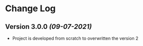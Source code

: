 Change Log
==========

Version 3.0.0 *(09-07-2021)*
----------------------------

 * Project is developed from scratch to overwritten the version 2